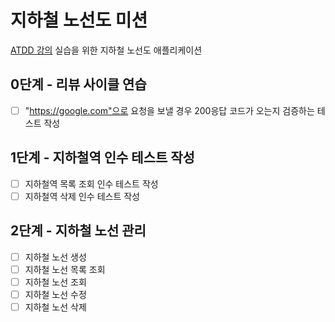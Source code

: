 # 지하철 노선도 미션

[ATDD 강의](https://edu.nextstep.camp/c/R89PYi5H) 실습을 위한 지하철 노선도 애플리케이션

## 0단계 - 리뷰 사이클 연습

- [ ] "https://google.com"으로 요청을 보낼 경우 200응답 코드가 오는지 검증하는 테스트 작성

## 1단계 - 지하철역 인수 테스트 작성

- [ ] 지하철역 목록 조회 인수 테스트 작성
- [ ] 지하철역 삭제 인수 테스트 작성

## 2단계 - 지하철 노선 관리
- [ ] 지하철 노선 생성
- [ ] 지하철 노선 목록 조회
- [ ] 지하철 노선 조회
- [ ] 지하철 노선 수정
- [ ] 지하철 노선 삭제